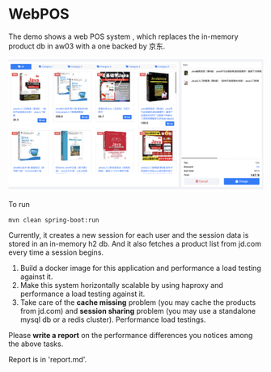 # WebPOS

The demo shows a web POS system , which replaces the in-memory product db in aw03 with a one backed by 京东.


![](jdpos.png)

To run

```shell
mvn clean spring-boot:run
```

Currently, it creates a new session for each user and the session data is stored in an in-memory h2 db. 
And it also fetches a product list from jd.com every time a session begins.

1. Build a docker image for this application and performance a load testing against it.
2. Make this system horizontally scalable by using haproxy and performance a load testing against it.
3. Take care of the **cache missing** problem (you may cache the products from jd.com) and **session sharing** problem (you may use a standalone mysql db or a redis cluster). Performance load testings.

Please **write a report** on the performance differences you notices among the above tasks.

Report is in 'report.md'.
